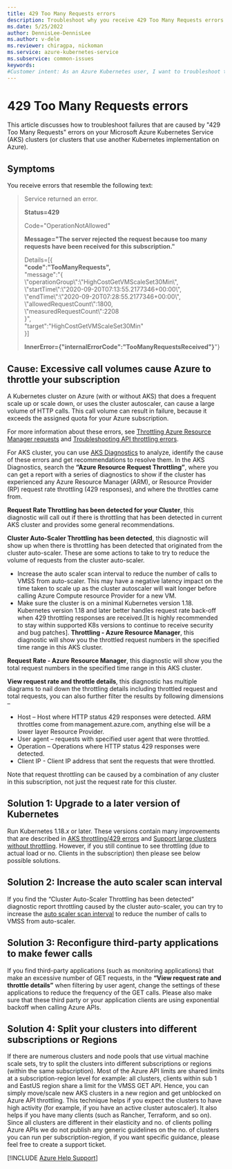 ```yaml
---
title: 429 Too Many Requests errors
description: Troubleshoot why you receive 429 Too Many Requests errors on your Kubernetes clusters.
ms.date: 5/25/2022
author: DennisLee-DennisLee
ms.author: v-dele
ms.reviewer: chiragpa, nickoman
ms.service: azure-kubernetes-service
ms.subservice: common-issues
keywords:
#Customer intent: As an Azure Kubernetes user, I want to troubleshoot the 429 Too Many Requests errors that I'm receiving so that I can successfully use my Kubernetes cluster configured without exceeding the assigned quota for my Azure subscription.
---
```

# 429 Too Many Requests errors

This article discusses how to troubleshoot failures that are caused by "429 Too Many Requests" errors on your Microsoft Azure Kubernetes Service (AKS) clusters (or clusters that use another Kubernetes implementation on Azure).

## Symptoms

You receive errors that resemble the following text:

> Service returned an error.
>
> **Status=429**
>
> Code=\"OperationNotAllowed\"
>
> **Message=\"The server rejected the request because too many requests have been received for this subscription.\"**
>
> Details=[{  
> **\"code\":\"TooManyRequests\",**  
> \"message\":\"{  
> \\\"operationGroup\\\":\\\"HighCostGetVMScaleSet30Min\\\",  
> \\\"startTime\\\":\\\"2020-09-20T07:13:55.2177346+00:00\\\",  
> \\\"endTime\\\":\\\"2020-09-20T07:28:55.2177346+00:00\\\",  
> \\\"allowedRequestCount\\\":1800,  
> \\\"measuredRequestCount\\\":2208  
> }\",  
> \"target\":\"HighCostGetVMScaleSet30Min\"  
> }]
>
> **InnerError={\"internalErrorCode\":\"TooManyRequestsReceived\"}**"}

## Cause: Excessive call volumes cause Azure to throttle your subscription

A Kubernetes cluster on Azure (with or without AKS) that does a frequent scale up or scale down, or uses the cluster autoscaler, can cause a large volume of HTTP calls. This call volume can result in failure, because it exceeds the assigned quota for your Azure subscription.

For more information about these errors, see [Throttling Azure Resource Manager requests](/azure/azure-resource-manager/management/request-limits-and-throttling) and [Troubleshooting API throttling errors](/troubleshoot/azure/virtual-machines/troubleshooting-throttling-errors).

For AKS cluster, you can use [AKS Diagnostics](https://learn.microsoft.com/en-us/azure/aks/aks-diagnostics) to analyze, identify the cause of these errors and get recommendations to resolve them. In the AKS Diagnostics, search the **“Azure Resource Request Throttling”**, where you can get a report with a series of diagnostics to show if the cluster has experienced any Azure Resource Manager (ARM), or Resource Provider (RP) request rate throttling (429 responses), and where the throttles came from. 

**Request Rate Throttling has been detected for your Cluster**, this diagnostic will call out if there is throttling that has been detected in current AKS cluster and provides some general recommendations. 

**Cluster Auto-Scaler Throttling has been detected**, this diagnostic will show up when there is throttling has been detected that originated from the cluster auto-scaler. These are some actions to take to try to reduce the volume of requests from the cluster auto-scaler.
* Increase the auto scaler scan interval to reduce the number of calls to VMSS from auto-scaler. This may have a negative latency impact on the time taken to scale up as the cluster autoscaler will wait longer before calling Azure Compute resource Provider for a new VM.
* Make sure the cluster is on a minimal Kubernetes version 1.18. Kubernetes version 1.18 and later better handles request rate back-off when 429 throttling responses are received.[It is highly recommended to stay within supported K8s versions to continue to receive security and bug patches]. 
**Throttling - Azure Resource Manager**, this diagnostic will show you the throttled request numbers in the specified time range in this AKS cluster. 

**Request Rate - Azure Resource Manager**, this diagnostic will show you the total request numbers in the specified time range in this AKS cluster. 

**View request rate and throttle details**, this diagnostic has multiple diagrams to nail down the throttling details including throttled request and total requests, you can also further filter the results by following dimensions – 
* Host – Host where HTTP status 429 responses were detected. ARM throttles come from management.azure.com, anything else will be a lower layer Resource Provider.
* User agent – requests with specified user agent that were throttled.
* Operation – Operations where HTTP status 429 responses were detected.
* Client IP - Client IP address that sent the requests that were throttled.

Note that request throttling can be caused by a combination of any cluster in this subscription, not just the request rate for this cluster. 

## Solution 1: Upgrade to a later version of Kubernetes

Run Kubernetes 1.18.*x* or later. These versions contain many improvements that are described in [AKS throttling/429 errors](https://github.com/Azure/AKS/issues/1413) and [Support large clusters without throttling](https://github.com/kubernetes-sigs/cloud-provider-azure/issues/247). However, if you still continue to see throttling (due to actual load or no. Clients in the subscription)  then please see below possible solutions.

## Solution 2: Increase the auto scaler scan interval

If you find the “Cluster Auto-Scaler Throttling has been detected” diagnostic report throttling caused by the cluster auto-scaler, you can try to increase the [auto scaler scan interval](https://learn.microsoft.com/en-us/azure/aks/cluster-autoscaler) to reduce the number of calls to VMSS from auto-scaler. 

## Solution 3: Reconfigure third-party applications to make fewer calls

If you find third-party applications (such as monitoring applications) that make an excessive number of GET requests, in the **“View request rate and throttle details”** when filtering by user agent, change the settings of these applications to reduce the frequency of the GET calls. Please also make sure that these third party or your application clients are using exponential backoff when calling Azure APIs.

## Solution 4: Split your clusters into different subscriptions or Regions

If there are numerous clusters and node pools that use virtual machine scale sets, try to split the clusters into different subscriptions or regions (within the same subscription). Most of the Azure API limits are shared limits at a subscription-region level for example: all clusters, clients within sub 1 and EastUS region share a limit for the VMSS GET API. Hence, you can simply move/scale new AKS clusters in a new region and get unblocked on Azure API throttling. This technique helps if you expect the clusters to have high activity (for example, if you have an active cluster autoscaler). It also helps if you have many clients (such as Rancher, Terraform, and so on). Since all clusters are different in their elasticity and no. of clients polling Azure APIs we do not publish any generic guidelines on the no. of clusters you can run per subscription-region, if you want specific guidance, please feel free to create a support ticket.

[!INCLUDE [Azure Help Support](../../includes/azure-help-support.md)]
